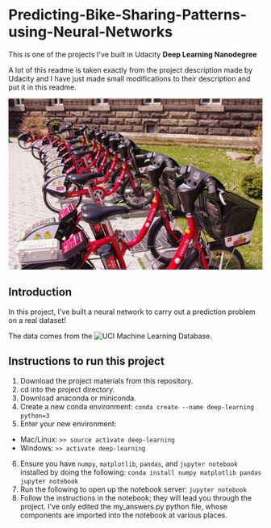 # Predicting-Bike-Sharing-Patterns-using-Neural-Networks

This is one of the projects I've built in Udacity **Deep Learning Nanodegree**

A lot of this readme is taken exactly from the project description made by Udacity and I have just made small modifications to their description and put it in this readme.

![](bicycle.jpg)

## Introduction

In this project, I've built a neural network to carry out a prediction problem on a real dataset! 

The data comes from the ![UCI Machine Learning Database](https://archive.ics.uci.edu/ml/datasets/Bike+Sharing+Dataset).

## Instructions to run this project

1. Download the project materials from this repository.
2. cd into the project directory.
3. Download anaconda or miniconda.
4. Create a new conda environment: `conda create --name deep-learning python=3`
5. Enter your new environment:
  * Mac/Linux: `>> source activate deep-learning`
  * Windows: `>> activate deep-learning`
6. Ensure you have `numpy`, `matplotlib`, `pandas`, and `jupyter notebook` installed by doing the following:
`conda install numpy matplotlib pandas jupyter notebook`
7. Run the following to open up the notebook server:
`jupyter notebook`
8. Follow the instructions in the notebook; they will lead you through the project. I've only edited the my_answers.py python file, whose components are imported into the notebook
at various places.
